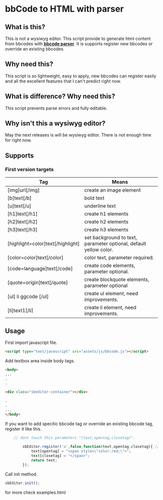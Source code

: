# bbCode to HTML with parser

## What is this?
This is not a wysiwyg editor. This script provide to generate html content from bbcodes with <ins>**bbcode parser**</ins>. It is supports register new bbcodes or override an existing bbcodes.

## Why need this?
This script is so lightweight, easy to apply, new bbcodes can register easily and all the excellent features that I can't predict right now.

## What is difference? Why need this?
This script prevents parse errors and fully editable.

## Why isn't this a wysiwyg editor?
May the next releases is will be wysiwyg editor. There is not enough time for right now.

## Supports
### First version targets
| Tag | Means |
|--|--|
| [img]url[/img] | create an image element |
| [b]text[/b] | bold text |
| [u]text[/u] | underline text |
| [h1]text[/h1] | create h1 elements |
| [h2]text[/h2] | create h2 elements |
| [h3]text[/h3] | create h3 elements |
| [highlight=color]text[/highlight] | set background to text, parameter optional, default yellow color. |
| [color=color]text[/color] | color text, parameter required. |
| [code=language]text[/code] | create code elements, parameter optional. |
| [quote=origin]text[/quote] | create blockquote elements, parameter optional |
| [ul] li ggcode [/ul] | create ul element, need improvements. |
| [li]text1[/li] | create li element, need improvements. |

## Usage
First import javascript file.
``` html
<script type="text/javascript" src="assets/js/bbcode.js"></script>
```

Add textbox area inside body tags.
```html
<body>
...
.
.

<div class="sbeditor-container"></div>

.
.
...
</body>
```
If you want to add specitic bbcode tag or override an existing bbcode tag, register it like this.

``` javascript
    // dont touch this parameters "(text,opentag,closetag)".
    
		sbEditor.register('u',false,function(text,opentag,closetag){ // bbcode, parameter required boolean, function
			text[opentag] = "<span style=\"color:red;\">";
			text[closetag] = "</span>";
			return text;
		});
``` 
Call init method.
``` javascript
sbEditor.init();
``` 

for more check examples.html
